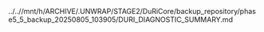../..//mnt/h/ARCHIVE/.UNWRAP/STAGE2/DuRiCore/backup_repository/phase5_5_backup_20250805_103905/DURI_DIAGNOSTIC_SUMMARY.md